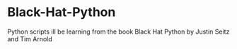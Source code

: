 # Black-Hat-Python
Python scripts ill be learning from the book Black Hat Python by Justin Seitz and Tim Arnold 
